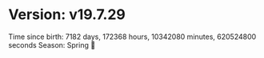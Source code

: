 # Version: v19.7.29
Time since birth: 7182 days, 172368 hours, 10342080 minutes, 620524800 seconds
Season: Spring 🌸
